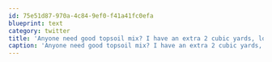 ```yaml
---
id: 75e51d87-970a-4c84-9ef0-f41a41fc0efa
blueprint: text
category: twitter
title: 'Anyone need good topsoil mix? I have an extra 2 cubic yards, located hospital area'
caption: 'Anyone need good topsoil mix? I have an extra 2 cubic yards, located hospital area'
---
```

